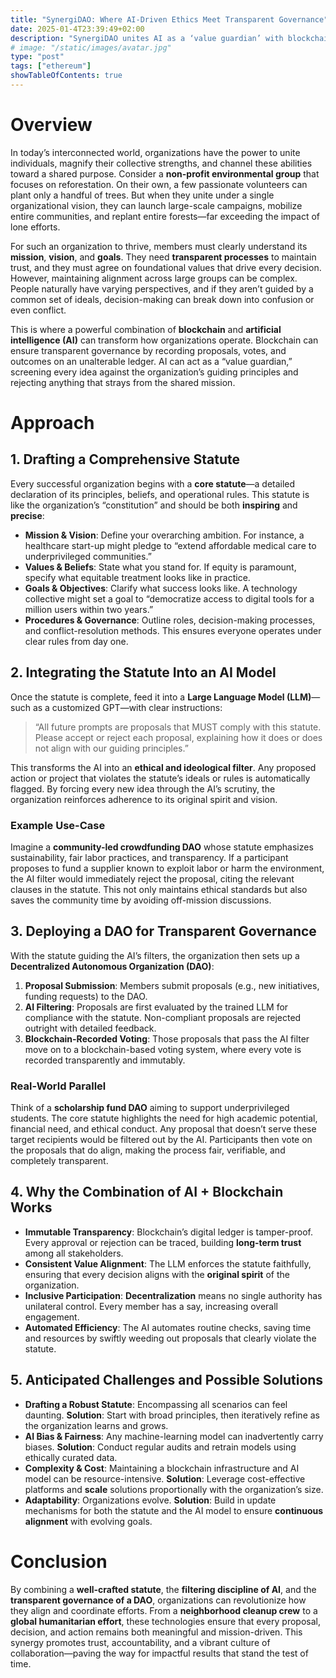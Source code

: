 ```yaml
---
title: "SynergiDAO: Where AI-Driven Ethics Meet Transparent Governance"
date: 2025-01-4T23:39:49+02:00
description: "SynergiDAO unites AI as a ‘value guardian’ with blockchain-based voting to keep every organizational proposal aligned with shared principles—empowering true, trust-based collaboration."
# image: "/static/images/avatar.jpg"
type: "post"
tags: ["ethereum"]
showTableOfContents: true
---
```


# Overview

In today’s interconnected world, organizations have the power to unite individuals, magnify their collective strengths, and channel these abilities toward a shared purpose. Consider a **non-profit environmental group** that focuses on reforestation. On their own, a few passionate volunteers can plant only a handful of trees. But when they unite under a single organizational vision, they can launch large-scale campaigns, mobilize entire communities, and replant entire forests—far exceeding the impact of lone efforts.

For such an organization to thrive, members must clearly understand its **mission**, **vision**, and **goals**. They need **transparent processes** to maintain trust, and they must agree on foundational values that drive every decision. However, maintaining alignment across large groups can be complex. People naturally have varying perspectives, and if they aren’t guided by a common set of ideals, decision-making can break down into confusion or even conflict.

This is where a powerful combination of **blockchain** and **artificial intelligence (AI)** can transform how organizations operate. Blockchain can ensure transparent governance by recording proposals, votes, and outcomes on an unalterable ledger. AI can act as a “value guardian,” screening every idea against the organization’s guiding principles and rejecting anything that strays from the shared mission.

# Approach

## 1. Drafting a Comprehensive Statute

Every successful organization begins with a **core statute**—a detailed declaration of its principles, beliefs, and operational rules. This statute is like the organization’s “constitution” and should be both **inspiring** and **precise**:

- **Mission & Vision**: Define your overarching ambition. For instance, a healthcare start-up might pledge to “extend affordable medical care to underprivileged communities.”  
- **Values & Beliefs**: State what you stand for. If equity is paramount, specify what equitable treatment looks like in practice.  
- **Goals & Objectives**: Clarify what success looks like. A technology collective might set a goal to “democratize access to digital tools for a million users within two years.”  
- **Procedures & Governance**: Outline roles, decision-making processes, and conflict-resolution methods. This ensures everyone operates under clear rules from day one.

## 2. Integrating the Statute Into an AI Model

Once the statute is complete, feed it into a **Large Language Model (LLM)**—such as a customized GPT—with clear instructions:

> “All future prompts are proposals that MUST comply with this statute. Please accept or reject each proposal, explaining how it does or does not align with our guiding principles.”

This transforms the AI into an **ethical and ideological filter**. Any proposed action or project that violates the statute’s ideals or rules is automatically flagged. By forcing every new idea through the AI’s scrutiny, the organization reinforces adherence to its original spirit and vision.

### Example Use-Case

Imagine a **community-led crowdfunding DAO** whose statute emphasizes sustainability, fair labor practices, and transparency. If a participant proposes to fund a supplier known to exploit labor or harm the environment, the AI filter would immediately reject the proposal, citing the relevant clauses in the statute. This not only maintains ethical standards but also saves the community time by avoiding off-mission discussions.

## 3. Deploying a DAO for Transparent Governance

With the statute guiding the AI’s filters, the organization then sets up a **Decentralized Autonomous Organization (DAO)**:

1. **Proposal Submission**: Members submit proposals (e.g., new initiatives, funding requests) to the DAO.  
2. **AI Filtering**: Proposals are first evaluated by the trained LLM for compliance with the statute. Non-compliant proposals are rejected outright with detailed feedback.  
3. **Blockchain-Recorded Voting**: Those proposals that pass the AI filter move on to a blockchain-based voting system, where every vote is recorded transparently and immutably.

### Real-World Parallel

Think of a **scholarship fund DAO** aiming to support underprivileged students. The core statute highlights the need for high academic potential, financial need, and ethical conduct. Any proposal that doesn’t serve these target recipients would be filtered out by the AI. Participants then vote on the proposals that do align, making the process fair, verifiable, and completely transparent.

## 4. Why the Combination of AI + Blockchain Works

- **Immutable Transparency**: Blockchain’s digital ledger is tamper-proof. Every approval or rejection can be traced, building **long-term trust** among all stakeholders.  
- **Consistent Value Alignment**: The LLM enforces the statute faithfully, ensuring that every decision aligns with the **original spirit** of the organization.  
- **Inclusive Participation**: **Decentralization** means no single authority has unilateral control. Every member has a say, increasing overall engagement.  
- **Automated Efficiency**: The AI automates routine checks, saving time and resources by swiftly weeding out proposals that clearly violate the statute.

## 5. Anticipated Challenges and Possible Solutions

- **Drafting a Robust Statute**: Encompassing all scenarios can feel daunting. **Solution**: Start with broad principles, then iteratively refine as the organization learns and grows.  
- **AI Bias & Fairness**: Any machine-learning model can inadvertently carry biases. **Solution**: Conduct regular audits and retrain models using ethically curated data.  
- **Complexity & Cost**: Maintaining a blockchain infrastructure and AI model can be resource-intensive. **Solution**: Leverage cost-effective platforms and **scale** solutions proportionally with the organization’s size.  
- **Adaptability**: Organizations evolve. **Solution**: Build in update mechanisms for both the statute and the AI model to ensure **continuous alignment** with evolving goals.

# Conclusion

By combining a **well-crafted statute**, the **filtering discipline of AI**, and the **transparent governance of a DAO**, organizations can revolutionize how they align and coordinate efforts. From a **neighborhood cleanup crew** to a **global humanitarian effort**, these technologies ensure that every proposal, decision, and action remains both meaningful and mission-driven. This synergy promotes trust, accountability, and a vibrant culture of collaboration—paving the way for impactful results that stand the test of time.